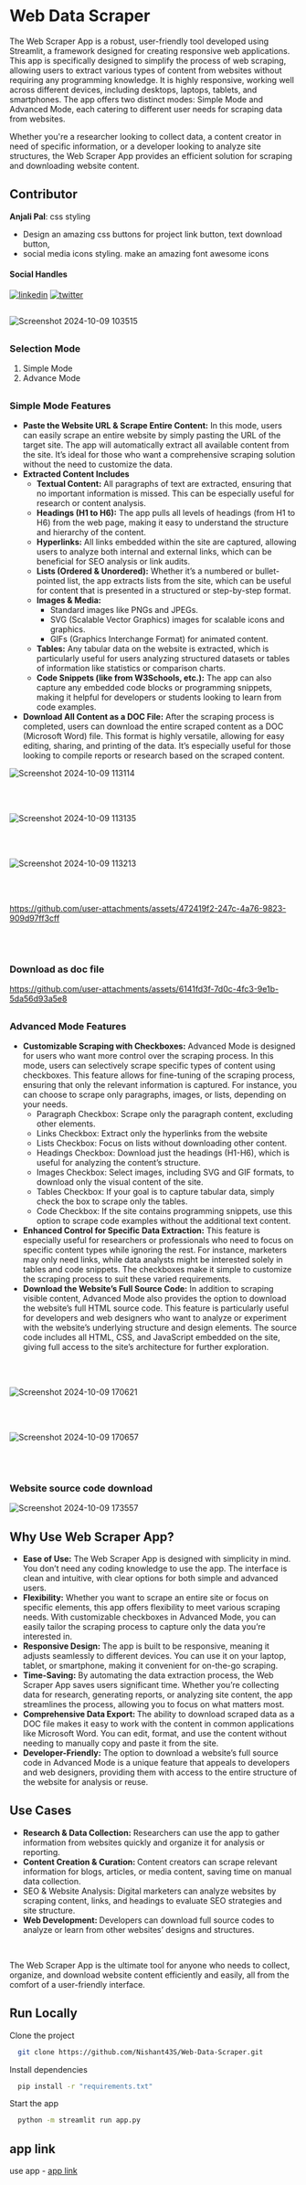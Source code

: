 
# Web Data Scraper

The Web Scraper App is a robust, user-friendly tool developed using Streamlit, a framework designed for creating responsive web applications. This app is specifically designed to simplify the process of web scraping, allowing users to extract various types of content from websites without requiring any programming knowledge. It is highly responsive, working well across different devices, including desktops, laptops, tablets, and smartphones. The app offers two distinct modes: Simple Mode and Advanced Mode, each catering to different user needs for scraping data from websites.

Whether you're a researcher looking to collect data, a content creator in need of specific information, or a developer looking to analyze site structures, the Web Scraper App provides an efficient solution for scraping and downloading website content.



<h2>Contributor</h2>

**Anjali Pal**: css styling
- Design an amazing css buttons for project link button, text download button,
-  social media icons styling. make an amazing font awesome icons

<h4>Social Handles</h4>

[![linkedin](https://img.shields.io/badge/linkedin-0A66C2?style=for-the-badge&logo=linkedin&logoColor=white)](https://www.linkedin.com/in/anjali-pal-51742a256/) [![twitter](https://img.shields.io/badge/twitter-1DA1F2?style=for-the-badge&logo=twitter&logoColor=white)](https://github.com/anjalipal659)


##

![Screenshot 2024-10-09 103515](https://github.com/user-attachments/assets/fcee3a93-652f-4512-82ba-7ac40ab47423)

##

<h3><b>Selection Mode</b></h3>
    <ol>
        <li>Simple Mode</li>
        <li>Advance Mode</li>
    </ol>
    
##

<h3><b>Simple Mode Features</b></h3>

<ul>
  <li><b>Paste the Website URL & Scrape Entire Content:</b> In this mode, users can easily scrape an entire website by simply pasting the URL of the target site. The app will automatically extract all available content from the site. It’s ideal for those who want a comprehensive scraping solution without the need to customize the data.</li>

  <li>
    <b>Extracted Content Includes</b>
        <ul>
          <li><b>Textual Content:</b> All paragraphs of text are extracted, ensuring that no important information is missed. This can be especially useful for research or content analysis.</li>
          <li><b>Headings (H1 to H6):</b> The app pulls all levels of headings (from H1 to H6) from the web page, making it easy to understand the structure and hierarchy of the content.</li>
          <li><b>Hyperlinks:</b> All links embedded within the site are captured, allowing users to analyze both internal and external links, which can be beneficial for SEO analysis or link audits.</li>
          <li><b>Lists (Ordered & Unordered):</b> Whether it’s a numbered or bullet-pointed list, the app extracts lists from the site, which can be useful for content that is presented in a structured or step-by-step format.</li>
          <li><b>Images & Media:</b>
              <ul>
                  <li>Standard images like PNGs and JPEGs.</li>
                  <li>SVG (Scalable Vector Graphics) images for scalable icons and graphics.</li>
                  <li>GIFs (Graphics Interchange Format) for animated content.</li>
              </ul>
          </li>
         <li><b>Tables:</b> Any tabular data on the website is extracted, which is particularly useful for users analyzing structured datasets or tables of information like statistics or comparison charts.</li>
        <li><b>Code Snippets (like from W3Schools, etc.):</b> The app can also capture any embedded code blocks or programming snippets, making it helpful for developers or students looking to learn from code examples.</li>
        </ul>
  </li>
  <li><b>Download All Content as a DOC File:</b> After the scraping process is completed, users can download the entire scraped content as a DOC (Microsoft Word) file. This format is highly versatile, allowing for easy editing, sharing, and printing of the data. It’s especially useful for those looking to compile reports or research based on the scraped content.</li>
</ul>

![Screenshot 2024-10-09 113114](https://github.com/user-attachments/assets/c03903ba-a238-4952-b61b-b1653bda3743)

<br>
<br>

![Screenshot 2024-10-09 113135](https://github.com/user-attachments/assets/4fae700e-7213-4de7-98c6-4d8e4ab2305e)

<br>
<br>

![Screenshot 2024-10-09 113213](https://github.com/user-attachments/assets/5803efce-186e-4b77-90a6-4fa16d95b741)


<br>
<br>


https://github.com/user-attachments/assets/472419f2-247c-4a76-9823-909d97ff3cff


<br>
<br>

<h3>Download as doc file</h3>





https://github.com/user-attachments/assets/6141fd3f-7d0c-4fc3-9e1b-5da56d93a5e8

##

<h3><b>Advanced Mode Features</b></h3>


<ul>
    <li><b>Customizable Scraping with Checkboxes:</b> Advanced Mode is designed for users who want more control over the scraping process. In this mode, users can selectively scrape specific types of content using checkboxes. This feature allows for fine-tuning of the scraping process, ensuring that only the relevant information is captured. For instance, you can choose to scrape only paragraphs, images, or lists, depending on your needs.
        <ul>
            <li>Paragraph Checkbox: Scrape only the paragraph content, excluding other elements.</li>
            <li>Links Checkbox: Extract only the hyperlinks from the website</li>
            <li>Lists Checkbox: Focus on lists without downloading other content.</li>
            <li>Headings Checkbox: Download just the headings (H1-H6), which is useful for analyzing the content’s structure.</li>
            <li>Images Checkbox: Select images, including SVG and GIF formats, to download only the visual content of the site.</li>
            <li>Tables Checkbox: If your goal is to capture tabular data, simply check the box to scrape only the tables.</li>
            <li>Code Checkbox: If the site contains programming snippets, use this option to scrape code examples without the additional text content.</li>
        </ul>
    </li>
    <li><b>Enhanced Control for Specific Data Extraction:</b> This feature is especially useful for researchers or professionals who need to focus on specific content types while ignoring the rest. For instance, marketers may only need links, while data analysts might be interested solely in tables and code snippets. The checkboxes make it simple to customize the scraping process to suit these varied requirements.</li>
    <li><b>Download the Website’s Full Source Code:</b> In addition to scraping visible content, Advanced Mode also provides the option to download the website’s full HTML source code. This feature is particularly useful for developers and web designers who want to analyze or experiment with the website’s underlying structure and design elements. The source code includes all HTML, CSS, and JavaScript embedded on the site, giving full access to the site’s architecture for further exploration.</li>
</ul>



<br>
<br>


![Screenshot 2024-10-09 170621](https://github.com/user-attachments/assets/7a4890b2-a31e-464b-9398-1d47092a12b7)

<br>
<br>


![Screenshot 2024-10-09 170657](https://github.com/user-attachments/assets/0f70f3ce-d40a-4eb6-82f3-391ffb09d120)

<br>
<br>

<h3>Website source code download</h3>

![Screenshot 2024-10-09 173557](https://github.com/user-attachments/assets/c039731d-9120-4d04-a232-c1662e5df039)


##

<h2>Why Use Web Scraper App?</h2>
<ul>
    <li><b>Ease of Use:</b> The Web Scraper App is designed with simplicity in mind. You don’t need any coding knowledge to use the app. The interface is clean and intuitive, with clear options for both simple and advanced users.</li>
    <li><b>Flexibility:</b> Whether you want to scrape an entire site or focus on specific elements, this app offers flexibility to meet various scraping needs. With customizable checkboxes in Advanced Mode, you can easily tailor the scraping process to capture only the data you’re interested in.</li>
    <li><b>Responsive Design:</b> The app is built to be responsive, meaning it adjusts seamlessly to different devices. You can use it on your laptop, tablet, or smartphone, making it convenient for on-the-go scraping.</li>
    <li><b>Time-Saving:</b> By automating the data extraction process, the Web Scraper App saves users significant time. Whether you’re collecting data for research, generating reports, or analyzing site content, the app streamlines the process, allowing you to focus on what matters most.</li>
    <li><b>Comprehensive Data Export: </b>The ability to download scraped data as a DOC file makes it easy to work with the content in common applications like Microsoft Word. You can edit, format, and use the content without needing to manually copy and paste it from the site.</li>
    <li><b>Developer-Friendly:</b> The option to download a website’s full source code in Advanced Mode is a unique feature that appeals to developers and web designers, providing them with access to the entire structure of the website for analysis or reuse.</li>
</ul>

##

###

<h2>Use Cases</h2>
<ul>
    <li><b>Research & Data Collection:</b> Researchers can use the app to gather information from websites quickly and organize it for analysis or reporting.</li>
    <li><b>Content Creation & Curation: </b>Content creators can scrape relevant information for blogs, articles, or media content, saving time on manual data collection.</li>
    <li>SEO & Website Analysis: Digital marketers can analyze websites by scraping content, links, and headings to evaluate SEO strategies and site structure.</li>
    <li><b>Web Development: </b>Developers can download full source codes to analyze or learn from other websites’ designs and structures.</li>
</ul>

<br>

<p>The Web Scraper App is the ultimate tool for anyone who needs to collect, organize, and download website content efficiently and easily, all from the comfort of a user-friendly interface.
</p>

###

## Run Locally

Clone the project

```bash
  git clone https://github.com/Nishant43S/Web-Data-Scraper.git
```



Install dependencies

```bash
  pip install -r "requirements.txt"
```

Start the app

```bash
  python -m streamlit run app.py
```

##

## app link
use app - [app link](https://web-data-scraper-ou-minor-project.streamlit.app/)

